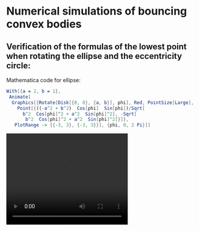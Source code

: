 # Numerical simulations of bouncing convex bodies

## Verification of the formulas of the lowest point when rotating the ellipse and the eccentricity circle:
Mathematica code for ellipse:
```mathematica
With[{a = 2, b = 1},
 Animate[
  Graphics[{Rotate[Disk[{0, 0}, {a, b}], phi], Red, PointSize[Large], 
    Point[{((-a^2 + b^2)  Cos[phi]  Sin[phi])/Sqrt[
      b^2  Cos[phi]^2 + a^2  Sin[phi]^2], -Sqrt[
       b^2  Cos[phi]^2 + a^2  Sin[phi]^2]}]}, 
   PlotRange -> {{-3, 3}, {-3, 3}}], {phi, 0, 2 Pi}]]
```
<html>
<head>
  <title>Test Video</title>
</head>
<body>
  <video width="320" height="240" controls>
    <source src="rotate_ellispe.mp4" type="video/mp4">
  </video>
</body>
</html>

